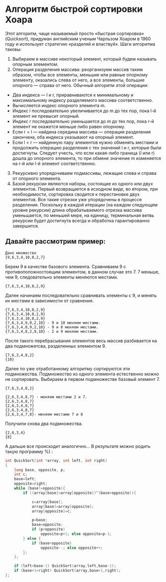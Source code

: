 # Алгоритм быстрой сортировки Хоара
Этот алгоритм, чаще называемый просто «быстрая сортировка» (Quicksort), придуман английским ученым Чарльзом Хоаром в 1960 году и использует стратегию «разделяй и властвуй».
Шаги алгоритма таковы:
1. Выбираем в массиве некоторый элемент, который будем называть опорным элементом.
2. Операция разделения массива: реорганизуем массив таким образом, чтобы все элементы, меньшие или равные опорному элементу, оказались слева от него, а все элементы, большие опорного — справа от него. Обычный алгоритм этой операции:
-    Два индекса — l и r, приравниваются к минимальному и максимальному индексу разделяемого массива соответственно.
-    Вычисляется индекс опорного элемента m.
-    Индекс l последовательно увеличивается до m до тех пор, пока l-й элемент не превысит опорный.
-    Индекс r последовательно уменьшается до m до тех пор, пока r-й элемент не окажется меньше либо равен опорному.
-    Если r = l — найдена середина массива — операция разделения закончена, оба индекса указывают на опорный элемент.
-    Если l < r — найденную пару элементов нужно обменять местами и продолжить операцию разделения с тех значений l и r, которые были достигнуты. Следует учесть, что если какая-либо граница (l или r) дошла до опорного элемента, то при обмене значение m изменяется на r-й или l-й элемент соответственно.
3. Рекурсивно упорядочиваем подмассивы, лежащие слева и справа от опорного элемента.
4. Базой рекурсии являются наборы, состоящие из одного или двух элементов. Первый возвращается в исходном виде, во втором, при необходимости, сортировка сводится к перестановке двух элементов. Все такие отрезки уже упорядочены в процессе разделения.
Поскольку в каждой итерации (на каждом следующем уровне рекурсии) длина обрабатываемого отрезка массива уменьшается, по меньшей мере, на единицу, терминальная ветвь рекурсии будет достигнута всегда и обработка гарантированно завершится.
## Давайте рассмотрим пример:

```
Дано множество
{9,6,3,4,10,8,2,7}
```

Берем 9 в качестве базового элемента. Сравниваем 9 с противоположностоящим элементом, в данном случае это 7. 7 меньше, чем 9, следовательно элементы меняются местами.

```
{7,6,3,4,10,8,2,9}
```

Далее начинаем последовательно сравнивать элементы с 9, и менять их местами в зависимости от сравнения.

```
{7,6,3,4,10,8,2,9}
{7,6,3,4,10,8,2,9}
{7,6,3,4,10,8,2,9}
{7,6,3,4,9,8,2,10} - 9 и 10 меняем местами.
{7,6,3,4,8,9,2,10} - 9 и 8 меняем местами.
{7,6,3,4,8,2,9,10} - 2 и 9 меняем местами.
```

После такого перебрасывания элементов весь массив разбивается на два подмножетсва, разделенных элементом 9.

```
{7,6,3,4,8,2}
{10}
```

Далее по уже отработанному алгоритму сортируются эти подмножества. Подмножество из одного элемента естественно можно не сортировать. Выбираем в первом подмножестве базовый элемент 7.

```
{7,6,3,4,8,2}

{2,6,3,4,8,7} - меняем местами 2 и 7.
{2,6,3,4,8,7}
{2,6,3,4,8,7}
{2,6,3,4,8,7}
{2,6,3,4,7,8}- меняем местами 7 и 8
```

Получили снова два подмножества.

```
{2,6,3,4}
{8}
```

А дальше все происходит аналогично... В результате можно родить такую программу %) :

```c++
int QuickSort(int *array, int left, int right)
{
    long base, opposite, p;
    int c;
    base=left;
    opposite=right;
    while (base!=opposite){
        if ((array[base]>array[opposite])^(base>opposite)){

            c=array[base];
            array[base]=array[opposite];
            array[opposite]=c;

            p=base;
            base=opposite;
            if (p<opposite)
                opposite=p+1; else opposite=p-1;
        } else {
            if (base<opposite)
                opposite--; else opposite++;
        };
    };

    if (left<base-1) QuickSort(array,left,base-1);
    if (base+1<right) QuickSort(array,base+1,right);
};
```
